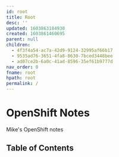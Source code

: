 ```yaml
---
id: root
title: Root
desc: ''
updated: 1603863184930
created: 1603861460695
parent: null
children:
  - 4f3f4a54-ac7a-42d9-9124-32995af66b17
  - 9535ad76-3651-4fa8-8630-7bced3448bee
  - ad07ce2b-6a0c-41ad-8596-35ef61b9777d
nav_order: 0
fname: root
hpath: root
permalink: /
---
```

# OpenShift Notes

Mike's OpenShift notes

## Table of Contents

